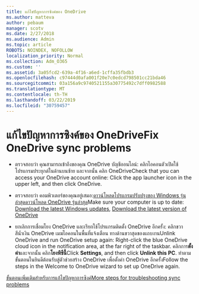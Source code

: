 ```yaml
---
title: แก้ไขปัญหาการซิงค์ของ OneDrive
ms.author: matteva
author: pebaum
manager: scotv
ms.date: 2/27/2018
ms.audience: Admin
ms.topic: article
ROBOTS: NOINDEX, NOFOLLOW
localization_priority: Normal
ms.collection: Adm_O365
ms.custom: ''
ms.assetid: 3a05fcd2-639a-4f16-a6ed-1cffa35fbdb3
ms.openlocfilehash: c97444d0afa001f20e7c0edcd798501cc21bda46
ms.sourcegitcommit: 03a156a9c9740521155a30775492c7dff0982588
ms.translationtype: MT
ms.contentlocale: th-TH
ms.lasthandoff: 03/22/2019
ms.locfileid: "30759457"
---
```

# <a name="fix-onedrive-sync-problems"></a><span data-ttu-id="d6cd0-102">แก้ไขปัญหาการซิงค์ของ OneDrive</span><span class="sxs-lookup"><span data-stu-id="d6cd0-102">Fix OneDrive sync problems</span></span>

- <span data-ttu-id="d6cd0-103">ตรวจสอบว่า คุณสามารถเข้าถึงของคุณ OneDrive บัญชีออนไลน์: คลิกไอคอนตัวเปิดใช้โปรแกรมประยุกต์ในด้านบนซ้าย และจากนั้น คลิก OneDrive</span><span class="sxs-lookup"><span data-stu-id="d6cd0-103">Check that you can access your OneDrive account online: Click the app launcher icon in the upper left, and then click OneDrive.</span></span>
    
- <span data-ttu-id="d6cd0-104">ตรวจสอบว่า คอมพิวเตอร์ของคุณอยู่เสมอ:[ดาวน์โหลดโปรแกรมปรับปรุงของ Windows รุ่นล่าสุด](http://go.microsoft.com/fwlink/p/?LinkId=825773)[ดาวน์โหลด OneDrive รุ่นล่าสุด](https://go.microsoft.com/fwlink/p/?linkid=844652)</span><span class="sxs-lookup"><span data-stu-id="d6cd0-104">Make sure your computer is up to date: [Download the latest Windows updates](http://go.microsoft.com/fwlink/p/?LinkId=825773), [Download the latest version of OneDrive](https://go.microsoft.com/fwlink/p/?linkid=844652)</span></span>
    
- <span data-ttu-id="d6cd0-105">ยกเลิกการเชื่อมโยง OneDrive และเรียกใช้โปรแกรมติดตั้ง OneDrive อีกครั้ง: คลิกขวาสีน้ำเงิน OneDrive เมฆไอคอนในพื้นที่แจ้งเตือน ทางด้านขวาสุดของแถบงาน</span><span class="sxs-lookup"><span data-stu-id="d6cd0-105">Unlink OneDrive and run OneDrive setup again: Right-click the blue OneDrive cloud icon in the notification area, at the far right of the taskbar.</span></span> <span data-ttu-id="d6cd0-106">คลิกการ**ตั้งค่า**และจากนั้น คลิก**โยงพีซีนี้**</span><span class="sxs-lookup"><span data-stu-id="d6cd0-106">Click **Settings**, and then click **Unlink this PC**.</span></span> <span data-ttu-id="d6cd0-107">ทำตามขั้นตอนในยินดีต้อนรับสู่ตัวช่วยสร้าง OneDrive เพื่อตั้งค่า OneDrive อีกครั้ง</span><span class="sxs-lookup"><span data-stu-id="d6cd0-107">Follow the steps in the Welcome to OneDrive wizard to set up OneDrive again.</span></span>
    
[<span data-ttu-id="d6cd0-108">ขั้นตอนเพิ่มเติมสำหรับการแก้ไขปัญหาการซิงค์</span><span class="sxs-lookup"><span data-stu-id="d6cd0-108">More steps for troubleshooting sync problems</span></span>](https://go.microsoft.com/fwlink/?linkid=866431)
  

